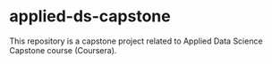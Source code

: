 # applied-ds-capstone
This repository is a capstone project related to Applied Data Science Capstone course (Coursera).
